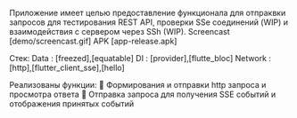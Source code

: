 Приложение имеет целью предоставление функционала для отпраквки запросов для тестирования REST API, проверки SSe соединений (WIP) и взаимодействия с сервером через SSh (WIP).
Screencast [demo/screencast.gif]
APK [app-release.apk]

Стек: 
Data : [freezed],[equatable]
DI : [provider],[flutte_bloc]
Network : [http],[flutter_client_sse],[hello]

Реализованы функции:
🔵 Формирования и отправки http запроса и просмотра ответа
🔵 Отправка запроса для получения SSE событий и отображения принятых событий
